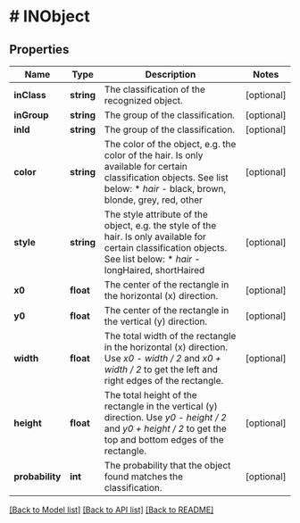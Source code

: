 # # INObject

## Properties

Name | Type | Description | Notes
------------ | ------------- | ------------- | -------------
**inClass** | **string** | The classification of the recognized object. | [optional]
**inGroup** | **string** | The group of the classification. | [optional]
**inId** | **string** | The group of the classification. | [optional]
**color** | **string** | The color of the object, e.g. the color of the hair. Is only available for certain classification objects. See list below:  * _hair_ - black, brown, blonde, grey, red, other | [optional]
**style** | **string** | The style attribute of the object, e.g. the style of the hair. Is only available for certain classification objects. See list below:  * _hair_ - longHaired, shortHaired | [optional]
**x0** | **float** | The center of the rectangle in the horizontal (x) direction. | [optional]
**y0** | **float** | The center of the rectangle in the vertical (y) direction. | [optional]
**width** | **float** | The total width of the rectangle in the horizontal (x) direction. Use _x0 - width / 2_ and _x0 + width / 2_ to get the left and right edges of the rectangle. | [optional]
**height** | **float** | The total height of the rectangle in the vertical (y) direction. Use _y0 - height / 2_ and _y0 + height / 2_ to get the top and bottom edges of the rectangle. | [optional]
**probability** | **int** | The probability that the object found matches the classification. | [optional]

[[Back to Model list]](../../README.md#models) [[Back to API list]](../../README.md#endpoints) [[Back to README]](../../README.md)
